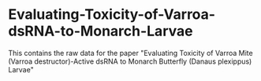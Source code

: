 # Evaluating-Toxicity-of-Varroa-dsRNA-to-Monarch-Larvae
This contains the raw data for the paper "Evaluating Toxicity of Varroa Mite (Varroa destructor)-Active dsRNA to Monarch Butterfly (Danaus plexippus) Larvae"
